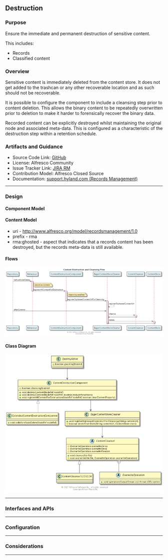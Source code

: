 ## Destruction

### Purpose

Ensure the immediate and permanent destruction of sensitive content.

This includes:

 * Records
 * Classified content

### Overview

Sensitive content is immediately deleted from the content store.  It does not get added to the trashcan or any other recoverable location and as such should not be recoverable.

It is possible to configure the component to include a cleansing step prior to content deletion.  This allows the binary content to be repeatedly overwritten prior to deletion to make it harder to forensically recover the binary data.

Recorded content can be explicitly destroyed whilst maintaining the original node and associated meta-data.  This is configured as a characteristic of the destruction step within a retention schedule.

### Artifacts and Guidance

* Source Code Link: [GitHub](https://github.com/Alfresco/records-management)
* License: Alfresco Community
* Issue Tracker Link: [JIRA RM](https://issues.alfresco.com/jira/projects/RM/summary)
* Contribution Model: Alfresco Closed Source
* Documentation: [support.hyland.com (Records Management)](https://support.hyland.com/p/alfresco)

***

### Design

#### Component Model

#### Content Model

* uri - http://www.alfresco.org/model/recordsmanagement/1.0
* prefix - rma
* rma:ghosted - aspect that indicates that a records content has been destroyed, but the records meta-data is still available.

#### Flows

![Alfresco Destruction Flow Diagram](./resource/sequence/destruction-sequence.png)

#### Class Diagram

![Alfresco Destruction Class Diagram](./resource/class/destruction-class.png)

***

### Interfaces and APIs

***

### Configuration

***

### Considerations

***
